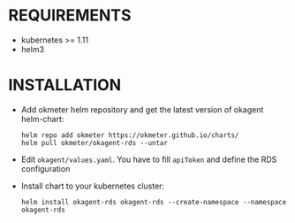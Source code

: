 # REQUIREMENTS
- kubernetes >= 1.11
- helm3
# INSTALLATION
- Add okmeter helm repository and get the latest version of okagent helm-chart:
    ```
    helm repo add okmeter https://okmeter.github.io/charts/
    helm pull okmeter/okagent-rds --untar
    ```

- Edit `okagent/values.yaml`. You have to fill `apiToken` and define the RDS configuration
- Install chart to your kubernetes cluster:
    ```
    helm install okagent-rds okagent-rds --create-namespace --namespace okagent-rds
    ```

